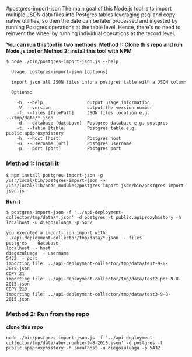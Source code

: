 #postgres-import-json
The main goal of this Node.js tool is to import multiple JSON data files into Postgres tables leveraging psql and copy native utilities, so then the date can be later processed and ingested by running Postgres operations at the table level. Hence, there's no need to reinvent the wheel by running individual operations at the record level.

**You can run this tool in two methods. Method 1: Clone this repo and run Node.js tool or Method 2: install this tool with NPM**

```shell
$ node ./bin/postgres-import-json.js --help

  Usage: postgres-import-json [options]

  import json all JSON files into a postgres table with a JSON column

  Options:

    -h, --help                 output usage information
    -V, --version              output the version number
    -f, --files [filePath]     JSON files location e.g. ../tmp/data/*.json
    -d, --database [database]  Postgres database e.g. postgres
    -t, --table [table]        Postgres table e.g. public.apiproxyhistory
    -h, --host [host]          Postgres host
    -u, --username [uri]       Postgres username
    -p, --port [port]          Postgres port
```

### Method 1: Install it

```shell
$ npm install postgres-import-json -g
/usr/local/bin/postgres-import-json -> /usr/local/lib/node_modules/postgres-import-json/bin/postgres-import-json.js
```

**Run it**
```shell
$ postgres-import-json -f '../api-deployment-collector/tmp/data/*.json' -d postgres -t public.apiproxyhistory -h localhost -u diegozuluaga -p 5432

you executed a import-json import with:
../api-deployment-collector/tmp/data/*.json  - files
postgres  - database
localhost  - host
diegozuluaga  - username
5432  - port
importing file: ../api-deployment-collector/tmp/data/test-9-8-2015.json
COPY 21
importing file: ../api-deployment-collector/tmp/data/test2-poc-9-8-2015.json
COPY 213
importing file: ../api-deployment-collector/tmp/data/test3-9-8-2015.json
```

### Method 2: Run from the repo
**clone this repo**

```shell
node ./bin/postgres-import-json.js -f '../api-deployment-collector/tmp/data/abercrombie-9-8-2015.json' -d postgres -t public.apiproxyhistory -h localhost -u diegozuluaga -p 5432
```
